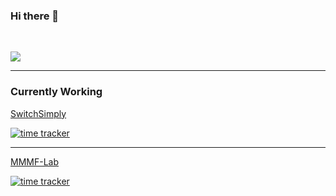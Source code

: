 ### Hi there 👋

<br/>

![](https://komarev.com/ghpvc/?username=saloniagrawal25&color=ff69b4)

---

### Currently Working

[SwitchSimply](https://dev.switchsimply.itsharsh.com)

[![time tracker](https://wakatime.com/badge/github/switchsimply/Switch-Simply-React.svg)](https://wakatime.com/badge/github/switchsimply/Switch-Simply-React)

---

[MMMF-Lab](https://mmmf-lab.netlify.app/)

[![time tracker](https://wakatime.com/badge/github/saloniagrawal25/MMMF-Lab.svg)](https://wakatime.com/badge/github/saloniagrawal25/MMMF-Lab)

<!--==
**saloniagrawal25/saloniagrawal25** is a ✨ _special_ ✨ repository because its `README.md` (this file) appears on your GitHub profile.

Here are some ideas to get you started:

- 🔭 I’m currently working on ...
- 🌱 I’m currently learning ...
- 👯 I’m looking to collaborate on ...
- 🤔 I’m looking for help with ...
- 💬 Ask me about ...
- 📫 How to reach me: ...
- 😄 Pronouns: ...
- ⚡ Fun fact: ...
-->
